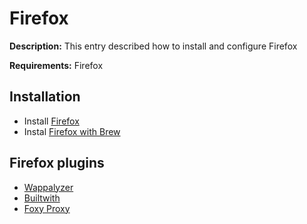 # Firefox

**Description:** This entry described how to install and configure Firefox

**Requirements:** Firefox

## Installation

* Install [Firefox](https://www.mozilla.org/en-US/firefox/new/)
* Instal [Firefox with Brew](https://formulae.brew.sh/cask/firefox)

## Firefox plugins
* [Wappalyzer](https://addons.mozilla.org/en-US/firefox/addon/wappalyzer/)
* [Builtwith](https://addons.mozilla.org/En-us/firefox/addon/builtwith/)
* [Foxy Proxy](https://addons.mozilla.org/en-US/firefox/addon/foxyproxy-standard/)